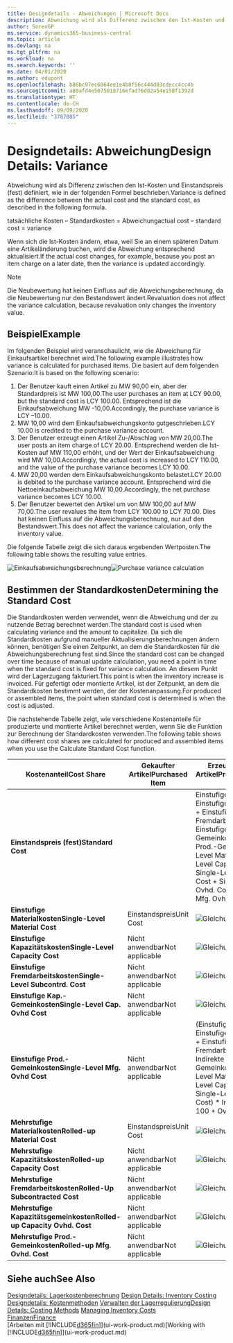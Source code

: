 ```yaml
---
title: Designdetails - Abweichungen | Microsoft Docs
description: Abweichung wird als Differenz zwischen den Ist-Kosten und Einstandspreis (fest) definiert, wie in der folgenden Formel beschrieben.
author: SorenGP
ms.service: dynamics365-business-central
ms.topic: article
ms.devlang: na
ms.tgt_pltfrm: na
ms.workload: na
ms.search.keywords: ''
ms.date: 04/01/2020
ms.author: edupont
ms.openlocfilehash: b86bc97ec6064ee1e4b8f56c444d03cdecc4cc4b
ms.sourcegitcommit: a80afd4e5075018716efad76d82a54e158f1392d
ms.translationtype: HT
ms.contentlocale: de-CH
ms.lasthandoff: 09/09/2020
ms.locfileid: "3787085"
---
```

# <a name="design-details-variance"></a><span data-ttu-id="e59cc-103">Designdetails: Abweichung</span><span class="sxs-lookup"><span data-stu-id="e59cc-103">Design Details: Variance</span></span>
<span data-ttu-id="e59cc-104">Abweichung wird als Differenz zwischen den Ist-Kosten und Einstandspreis (fest) definiert, wie in der folgenden Formel beschrieben.</span><span class="sxs-lookup"><span data-stu-id="e59cc-104">Variance is defined as the difference between the actual cost and the standard cost, as described in the following formula.</span></span>  

 <span data-ttu-id="e59cc-105">tatsächliche Kosten – Standardkosten = Abweichung</span><span class="sxs-lookup"><span data-stu-id="e59cc-105">actual cost – standard cost = variance</span></span>  

 <span data-ttu-id="e59cc-106">Wenn sich die Ist-Kosten ändern, etwa, weil Sie an einem späteren Datum eine Artikeländerung buchen, wird die Abweichung entsprechend aktualisiert.</span><span class="sxs-lookup"><span data-stu-id="e59cc-106">If the actual cost changes, for example, because you post an item charge on a later date, then the variance is updated accordingly.</span></span>  

> [!NOTE]  
>  <span data-ttu-id="e59cc-107">Die Neubewertung hat keinen Einfluss auf die Abweichungsberechnung, da die Neubewertung nur den Bestandswert ändert.</span><span class="sxs-lookup"><span data-stu-id="e59cc-107">Revaluation does not affect the variance calculation, because revaluation only changes the inventory value.</span></span>  

## <a name="example"></a><span data-ttu-id="e59cc-108">Beispiel</span><span class="sxs-lookup"><span data-stu-id="e59cc-108">Example</span></span>  
 <span data-ttu-id="e59cc-109">Im folgenden Beispiel wird veranschaulicht, wie die Abweichung für Einkaufsartikel berechnet wird.</span><span class="sxs-lookup"><span data-stu-id="e59cc-109">The following example illustrates how variance is calculated for purchased items.</span></span> <span data-ttu-id="e59cc-110">Die basiert auf dem folgenden Szenario:</span><span class="sxs-lookup"><span data-stu-id="e59cc-110">It is based on the following scenario:</span></span>  

1.  <span data-ttu-id="e59cc-111">Der Benutzer kauft einen Artikel zu MW 90,00 ein, aber der Standardpreis ist MW 100,00.</span><span class="sxs-lookup"><span data-stu-id="e59cc-111">The user purchases an item at LCY 90.00, but the standard cost is LCY 100.00.</span></span> <span data-ttu-id="e59cc-112">Entsprechend ist die Einkaufsabweichung MW -10,00.</span><span class="sxs-lookup"><span data-stu-id="e59cc-112">Accordingly, the purchase variance is LCY –10.00.</span></span>  
2.  <span data-ttu-id="e59cc-113">MW 10,00 wird dem Einkaufsabweichungskonto gutgeschrieben.</span><span class="sxs-lookup"><span data-stu-id="e59cc-113">LCY 10.00 is credited to the purchase variance account.</span></span>  
3.  <span data-ttu-id="e59cc-114">Der Benutzer erzeugt einen Artikel Zu-/Abschlag von MW 20,00.</span><span class="sxs-lookup"><span data-stu-id="e59cc-114">The user posts an item charge of LCY 20.00.</span></span> <span data-ttu-id="e59cc-115">Entsprechend werden die Ist-Kosten auf MW 110,00 erhöht, und der Wert der Einkaufsabweichung wird MW 10,00.</span><span class="sxs-lookup"><span data-stu-id="e59cc-115">Accordingly, the actual cost is increased to LCY 110.00, and the value of the purchase variance becomes LCY 10.00.</span></span>  
4.  <span data-ttu-id="e59cc-116">MW 20,00 werden dem Einkaufsabweichungskonto belastet.</span><span class="sxs-lookup"><span data-stu-id="e59cc-116">LCY 20.00 is debited to the purchase variance account.</span></span> <span data-ttu-id="e59cc-117">Entsprechend wird die Nettoeinkaufsabweichung MW 10,00.</span><span class="sxs-lookup"><span data-stu-id="e59cc-117">Accordingly, the net purchase variance becomes LCY 10.00.</span></span>  
5.  <span data-ttu-id="e59cc-118">Der Benutzer bewertet den Artikel um von MW 100,00 auf MW 70,00.</span><span class="sxs-lookup"><span data-stu-id="e59cc-118">The user revalues the item from LCY 100.00 to LCY 70.00.</span></span> <span data-ttu-id="e59cc-119">Dies hat keinen Einfluss auf die Abweichungsberechnung, nur auf den Bestandswert.</span><span class="sxs-lookup"><span data-stu-id="e59cc-119">This does not affect the variance calculation, only the inventory value.</span></span>  

 <span data-ttu-id="e59cc-120">Die folgende Tabelle zeigt die sich daraus ergebenden Wertposten.</span><span class="sxs-lookup"><span data-stu-id="e59cc-120">The following table shows the resulting value entries.</span></span>  

 <span data-ttu-id="e59cc-121">![Einkaufsabweichungsberechnung](media/design_details_inventory_costing_11_purchase_variance.png "Einkaufsabweichungsberechnung")</span><span class="sxs-lookup"><span data-stu-id="e59cc-121">![Purchase variance calculation](media/design_details_inventory_costing_11_purchase_variance.png "Purchase variance calculation")</span></span>  

## <a name="determining-the-standard-cost"></a><span data-ttu-id="e59cc-122">Bestimmen der Standardkosten</span><span class="sxs-lookup"><span data-stu-id="e59cc-122">Determining the Standard Cost</span></span>  
 <span data-ttu-id="e59cc-123">Die Standardkosten werden verwendet, wenn die Abweichung und der zu nutzende Betrag berechnet werden.</span><span class="sxs-lookup"><span data-stu-id="e59cc-123">The standard cost is used when calculating variance and the amount to capitalize.</span></span> <span data-ttu-id="e59cc-124">Da sich die Standardkosten aufgrund manueller Aktualisierungsberechnungen ändern können, benötigen Sie einen Zeitpunkt, an dem die Standardkosten für die Abweichungsberechnung fest sind.</span><span class="sxs-lookup"><span data-stu-id="e59cc-124">Since the standard cost can be changed over time because of manual update calculation, you need a point in time when the standard cost is fixed for variance calculation.</span></span> <span data-ttu-id="e59cc-125">An diesem Punkt wird der Lagerzugang fakturiert.</span><span class="sxs-lookup"><span data-stu-id="e59cc-125">This point is when the inventory increase is invoiced.</span></span> <span data-ttu-id="e59cc-126">Für gefertigt oder montierte Artikel, ist der Zeitpunkt, an dem die Standardkosten bestimmt werden, der der Kostenanpassung.</span><span class="sxs-lookup"><span data-stu-id="e59cc-126">For produced or assembled items, the point when standard cost is determined is when the cost is adjusted.</span></span>  

 <span data-ttu-id="e59cc-127">Die nachstehende Tabelle zeigt, wie verschiedene Kostenanteile für produzierte und montierte Artikel berechnet werden, wenn Sie die Funktion zur Berechnung der Standardkosten verwenden.</span><span class="sxs-lookup"><span data-stu-id="e59cc-127">The following table shows how different cost shares are calculated for produced and assembled items when you use the Calculate Standard Cost function.</span></span>  

|<span data-ttu-id="e59cc-128">Kostenanteil</span><span class="sxs-lookup"><span data-stu-id="e59cc-128">Cost Share</span></span>|<span data-ttu-id="e59cc-129">Gekaufter Artikel</span><span class="sxs-lookup"><span data-stu-id="e59cc-129">Purchased Item</span></span>|<span data-ttu-id="e59cc-130">Erzeugter/Montierter Artikel</span><span class="sxs-lookup"><span data-stu-id="e59cc-130">Produced/Assembled Item</span></span>|  
|----------------|--------------------|------------------------------|  
|<span data-ttu-id="e59cc-131">**Einstandspreis (fest)**</span><span class="sxs-lookup"><span data-stu-id="e59cc-131">**Standard Cost**</span></span>||<span data-ttu-id="e59cc-132">Einstufige Materialkosten + Einstufige Kapazitätskosten + Einstufige Fremdarbeitskosten + Einstufige Kap.-Gemeinkosten + Einstufige Prod.-Gemeinkosten</span><span class="sxs-lookup"><span data-stu-id="e59cc-132">Single-Level Material Cost + Single-Level Capacity Cost + Single-Level Subcontrd. Cost + Single-Level Cap. Ovhd. Cost + Single-Level Mfg. Ovhd. Cost</span></span>|  
|<span data-ttu-id="e59cc-133">**Einstufige Materialkosten**</span><span class="sxs-lookup"><span data-stu-id="e59cc-133">**Single-Level Material Cost**</span></span>|<span data-ttu-id="e59cc-134">Einstandspreis</span><span class="sxs-lookup"><span data-stu-id="e59cc-134">Unit Cost</span></span>|<span data-ttu-id="e59cc-135">![Gleichung 1](media/design_details_inventory_costing_11_equation_1.png "Gleichung 1")</span><span class="sxs-lookup"><span data-stu-id="e59cc-135">![Equation 1](media/design_details_inventory_costing_11_equation_1.png "Equation 1")</span></span>|  
|<span data-ttu-id="e59cc-136">**Einstufige Kapazitätskosten**</span><span class="sxs-lookup"><span data-stu-id="e59cc-136">**Single-Level Capacity Cost**</span></span>|<span data-ttu-id="e59cc-137">Nicht anwendbar</span><span class="sxs-lookup"><span data-stu-id="e59cc-137">Not applicable</span></span>|<span data-ttu-id="e59cc-138">![Gleichung 2](media/design_details_inventory_costing_11_equation_2.png "Gleichung 2")</span><span class="sxs-lookup"><span data-stu-id="e59cc-138">![Equation 2](media/design_details_inventory_costing_11_equation_2.png "Equation 2")</span></span>|  
|<span data-ttu-id="e59cc-139">**Einstufige Fremdarbeitskosten**</span><span class="sxs-lookup"><span data-stu-id="e59cc-139">**Single-Level Subcontrd. Cost**</span></span>|<span data-ttu-id="e59cc-140">Nicht anwendbar</span><span class="sxs-lookup"><span data-stu-id="e59cc-140">Not applicable</span></span>|<span data-ttu-id="e59cc-141">![Gleichung 3](media/design_details_inventory_costing_11_equation_3.png "Gleichung 3")</span><span class="sxs-lookup"><span data-stu-id="e59cc-141">![Equation 3](media/design_details_inventory_costing_11_equation_3.png "Equation 3")</span></span>|  
|<span data-ttu-id="e59cc-142">**Einstufige Kap.-Gemeinkosten**</span><span class="sxs-lookup"><span data-stu-id="e59cc-142">**Single-Level Cap. Ovhd Cost**</span></span>|<span data-ttu-id="e59cc-143">Nicht anwendbar</span><span class="sxs-lookup"><span data-stu-id="e59cc-143">Not applicable</span></span>|<span data-ttu-id="e59cc-144">![Gleichung 4](media/design_details_inventory_costing_11_equation_4.png "Gleichung 4")</span><span class="sxs-lookup"><span data-stu-id="e59cc-144">![Equation 4](media/design_details_inventory_costing_11_equation_4.png "Equation 4")</span></span>|  
|<span data-ttu-id="e59cc-145">**Einstufige Prod.-Gemeinkosten**</span><span class="sxs-lookup"><span data-stu-id="e59cc-145">**Single-Level Mfg. Ovhd Cost**</span></span>|<span data-ttu-id="e59cc-146">Nicht anwendbar</span><span class="sxs-lookup"><span data-stu-id="e59cc-146">Not applicable</span></span>|<span data-ttu-id="e59cc-147">(Einstufige Materialkosten + Einstufige Kapazitätskosten + Einstufige Fremdarbeitskosten) \* Indirekte Kosten %/100 + Gemeinkostensatz</span><span class="sxs-lookup"><span data-stu-id="e59cc-147">(Single-Level Material Cost + Single-Level Capacity Cost + Single-Level Subcontrd. Cost) \* Indirect Cost % / 100 + Overhead Rate</span></span>|  
|<span data-ttu-id="e59cc-148">**Mehrstufige Materialkosten**</span><span class="sxs-lookup"><span data-stu-id="e59cc-148">**Rolled-up Material Cost**</span></span>|<span data-ttu-id="e59cc-149">Einstandspreis</span><span class="sxs-lookup"><span data-stu-id="e59cc-149">Unit Cost</span></span>|<span data-ttu-id="e59cc-150">![Gleichung 5](media/design_details_inventory_costing_11_equation_5.png "Gleichung 5")</span><span class="sxs-lookup"><span data-stu-id="e59cc-150">![Equation 5](media/design_details_inventory_costing_11_equation_5.png "Equation 5")</span></span>|  
|<span data-ttu-id="e59cc-151">**Mehrstufige Kapazitätskosten**</span><span class="sxs-lookup"><span data-stu-id="e59cc-151">**Rolled-up Capacity Cost**</span></span>|<span data-ttu-id="e59cc-152">Nicht anwendbar</span><span class="sxs-lookup"><span data-stu-id="e59cc-152">Not applicable</span></span>|<span data-ttu-id="e59cc-153">![Gleichung 6](media/design_details_inventory_costing_11_equation_6.png "Gleichung 6")</span><span class="sxs-lookup"><span data-stu-id="e59cc-153">![Equation 6](media/design_details_inventory_costing_11_equation_6.png "Equation 6")</span></span>|  
|<span data-ttu-id="e59cc-154">**Mehrstufige Fremdarbeitskosten**</span><span class="sxs-lookup"><span data-stu-id="e59cc-154">**Rolled-Up Subcontracted Cost**</span></span>|<span data-ttu-id="e59cc-155">Nicht anwendbar</span><span class="sxs-lookup"><span data-stu-id="e59cc-155">Not applicable</span></span>|<span data-ttu-id="e59cc-156">![Gleichung 7](media/design_details_inventory_costing_11_equation_7.png "Gleichung 7")</span><span class="sxs-lookup"><span data-stu-id="e59cc-156">![Equation 7](media/design_details_inventory_costing_11_equation_7.png "Equation 7")</span></span>|  
|<span data-ttu-id="e59cc-157">**Mehrstufige Kapazitätsgemeinkosten**</span><span class="sxs-lookup"><span data-stu-id="e59cc-157">**Rolled-up Capacity Ovhd. Cost**</span></span>|<span data-ttu-id="e59cc-158">Nicht anwendbar</span><span class="sxs-lookup"><span data-stu-id="e59cc-158">Not applicable</span></span>|<span data-ttu-id="e59cc-159">![Gleichung 8](media/design_details_inventory_costing_11_equation_8.png "Gleichung 8")</span><span class="sxs-lookup"><span data-stu-id="e59cc-159">![Equation 8](media/design_details_inventory_costing_11_equation_8.png "Equation 8")</span></span>|  
|<span data-ttu-id="e59cc-160">**Mehrstufige Prod.-Gemeinkosten**</span><span class="sxs-lookup"><span data-stu-id="e59cc-160">**Rolled-up Mfg. Ovhd. Cost**</span></span>|<span data-ttu-id="e59cc-161">Nicht anwendbar</span><span class="sxs-lookup"><span data-stu-id="e59cc-161">Not applicable</span></span>|<span data-ttu-id="e59cc-162">![Gleichung 9](media/design_details_inventory_costing_11_equation_9.png "Gleichung 9")</span><span class="sxs-lookup"><span data-stu-id="e59cc-162">![Equation 9](media/design_details_inventory_costing_11_equation_9.png "Equation 9")</span></span>|  

## <a name="see-also"></a><span data-ttu-id="e59cc-163">Siehe auch</span><span class="sxs-lookup"><span data-stu-id="e59cc-163">See Also</span></span>  
 <span data-ttu-id="e59cc-164">[Designdetails: Lagerkostenberechnung](design-details-inventory-costing.md) </span><span class="sxs-lookup"><span data-stu-id="e59cc-164">[Design Details: Inventory Costing](design-details-inventory-costing.md) </span></span>  
 <span data-ttu-id="e59cc-165">[Designdetails: Kostenmethoden](design-details-costing-methods.md) [Verwalten der Lagerregulierung](finance-manage-inventory-costs.md)</span><span class="sxs-lookup"><span data-stu-id="e59cc-165">[Design Details: Costing Methods](design-details-costing-methods.md) [Managing Inventory Costs](finance-manage-inventory-costs.md)</span></span>  
 [<span data-ttu-id="e59cc-166">Finanzen</span><span class="sxs-lookup"><span data-stu-id="e59cc-166">Finance</span></span>](finance.md)  
 <span data-ttu-id="e59cc-167">[Arbeiten mit [!INCLUDE[d365fin](includes/d365fin_md.md)]](ui-work-product.md)</span><span class="sxs-lookup"><span data-stu-id="e59cc-167">[Working with [!INCLUDE[d365fin](includes/d365fin_md.md)]](ui-work-product.md)</span></span>
